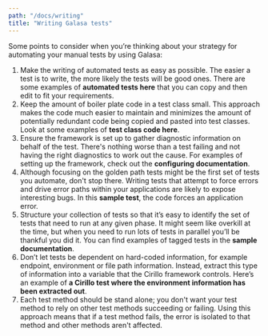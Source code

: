 ```yaml
---
path: "/docs/writing"
title: "Writing Galasa tests"
---
```


Some points to consider when you’re thinking about your strategy for automating your manual tests by using Galasa:

1.	Make the writing of automated tests as easy as possible. The easier a test is to write, the more likely the tests will be good ones. There are some examples of **automated tests here** that you can copy and then edit to fit your requirements.
1.	Keep the amount of boiler plate code in a test class small. This approach makes the code much easier to maintain and minimizes the amount of potentially redundant code being copied and pasted into test classes. Look at some examples of **test class code here**. 
1.	Ensure the framework is set up to gather diagnostic information on behalf of the test.  There's nothing worse than a test failing and not having the right diagnostics to work out the cause. For examples of setting up the framework, check out the **configuring documentation**.
1.	Although focusing on the golden path tests might be the first set of tests you automate, don't stop there.  Writing tests that attempt to force errors and drive error paths within your applications are likely to expose interesting bugs. In this **sample test**, the code forces an application error. 
1.	Structure your collection of tests so that it’s easy to identify the set of tests that need to run at any given phase. It might seem like overkill at the time, but when you need to run lots of tests in parallel you’ll be thankful you did it. You can find examples of tagged tests in the **sample documentation**.
1.	Don’t let tests be dependent on hard-coded information, for example endpoint, environment or file path information. Instead, extract this type of information into a variable that the Cirillo framework controls. Here’s an example of **a Cirillo test where the environment information has been extracted out**.
1.  Each test method should be stand alone; you don't want your test method to rely on other test methods succeeding or failing. Using this approach means that if a test method fails, the error is isolated to that method and other methods aren't affected.



